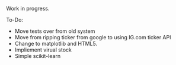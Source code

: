 Work in progress.

To-Do:

- Move tests over from old system
- Move from ripping ticker from google to using IG.com ticker API
- Change to matplotlib and HTML5. 
- Impliement virual stock
- Simple scikit-learn
